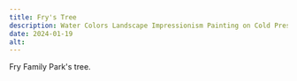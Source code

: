 ```yaml
---
title: Fry's Tree
description: Water Colors Landscape Impressionism Painting on Cold Press Wood Pulp Paper.
date: 2024-01-19
alt: 
---
```


Fry Family Park's tree.